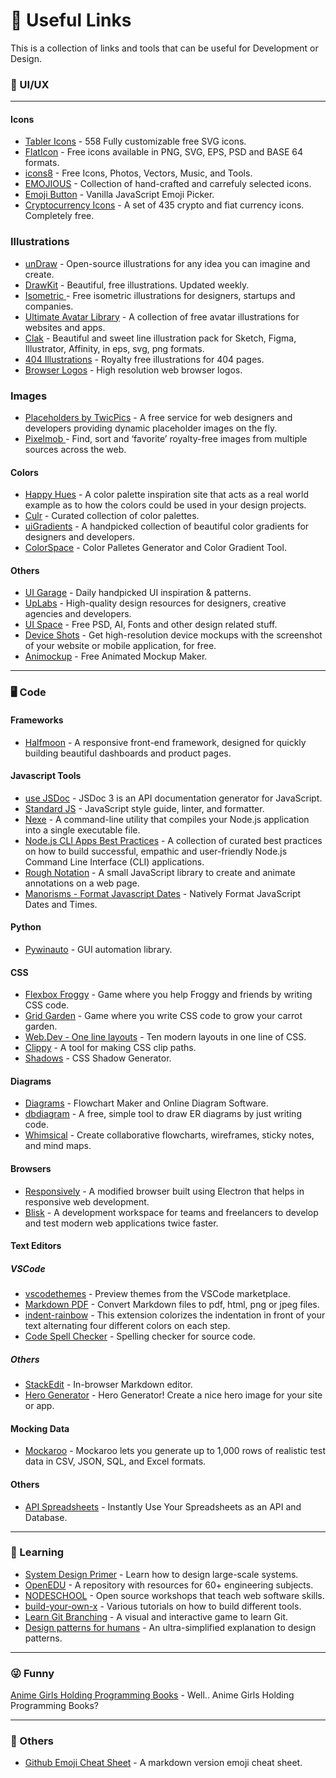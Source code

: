 # :link: Useful Links

This is a collection of links and tools that can be useful for Development or Design. 

### :art: UI/UX

***
#### Icons
- [Tabler Icons](https://tablericons.com) - 558 Fully customizable free SVG icons.
- [FlatIcon](https://www.flaticon.com/) - Free icons available in PNG, SVG, EPS, PSD and BASE 64 formats.
- [icons8](https://icons8.com/) - Free Icons, Photos, Vectors, Music, and Tools.
- [EMOJIOUS](https://www.emojious.com/) - Collection of hand-crafted and carrefuly selected icons. 
- [Emoji Button](https://emoji-button.js.org/) - Vanilla JavaScript Emoji Picker.
- [Cryptocurrency Icons](http://cryptoicons.co/) - A set of 435 crypto and fiat currency icons. Completely free.

### Illustrations
- [unDraw](https://undraw.co) - Open-source illustrations for any idea you can imagine and create.
- [DrawKit](https://www.drawkit.io/) - Beautiful, free illustrations. Updated weekly.
- [Isometric ](https://isometric.online/) - Free isometric illustrations for designers, startups and companies.
- [Ultimate Avatar Library](https://limitlessdesigns.io/avatar-illustrations/) - A collection of free avatar illustrations for websites and apps.
- [Clak](https://www.ls.graphics/illustrations/clak) - Beautiful and sweet line illustration pack for Sketch, Figma, Illustrator, Affinity, in eps, svg, png formats.
- [404 Illustrations](https://error404.fun/) - Royalty free illustrations for 404 pages.
- [Browser Logos](https://github.com/alrra/browser-logos/) - High resolution web browser logos.

### Images
- [Placeholders by TwicPics](https://discover.twicpics.com/en/placeholder) - A free service for web designers and developers providing dynamic placeholder images on the fly.
- [Pixelmob ](https://pixelmob.co/) - Find, sort and ‘favorite’ royalty-free images from multiple sources across the web.

#### Colors
- [Happy Hues](https://www.happyhues.co/) - A color palette inspiration site that acts as a real world example as to how the colors could be used in your design projects.
- [Culr](https://www.culrs.com/) - Curated collection of color palettes. 
- [uiGradients](https://uigradients.com/) - A handpicked collection of beautiful color gradients for designers and developers.
- [ColorSpace](https://mycolor.space/) - Color Palletes Generator and Color Gradient Tool.


#### Others
- [UI Garage](https://uigarage.net/) - Daily handpicked UI inspiration & patterns.
- [UpLabs](https://www.uplabs.com/) - High-quality design resources for designers, creative agencies and developers.
- [UI Space](https://uispace.net/) - Free PSD, AI, Fonts and other design related stuff.
- [Device Shots](https://deviceshots.com/) - Get high-resolution device mockups with the screenshot of your website or mobile application, for free.
- [Animockup](https://animockup.com/) - Free Animated Mockup Maker.

***
### :desktop_computer: Code

#### Frameworks
- [Halfmoon](https://www.gethalfmoon.com/) - A responsive front-end framework, designed for quickly building beautiful dashboards and product pages.

#### Javascript Tools
- [use JSDoc](https://jsdoc.app/index.html) - JSDoc 3 is an API documentation generator for JavaScript.
- [Standard JS](https://standardjs.com/) - JavaScript style guide, linter, and formatter.
- [Nexe](https://github.com/nexe/nexe) - A command-line utility that compiles your Node.js application into a single executable file.
- [Node.js CLI Apps Best Practices](https://github.com/lirantal/nodejs-cli-apps-best-practices) - A collection of curated best practices on how to build successful, empathic and user-friendly Node.js Command Line Interface (CLI) applications.
- [Rough Notation](https://roughnotation.com/) - A small JavaScript library to create and animate annotations on a web page.
- [Manorisms - Format Javascript Dates](https://elijahmanor.com/format-js-dates-and-times) - Natively Format JavaScript Dates and Times.

#### Python
- [Pywinauto](http://pywinauto.github.io/) - GUI automation library.

#### CSS
- [Flexbox Froggy](https://flexboxfroggy.com/) - Game where you help Froggy and friends by writing CSS code.
- [Grid Garden](https://cssgridgarden.com/) - Game where you write CSS code to grow your carrot garden.
- [Web.Dev - One line layouts](https://web.dev/one-line-layouts/) - Ten modern layouts in one line of CSS.
- [Clippy](https://bennettfeely.com/clippy/) - A tool for making CSS clip paths.
- [Shadows](https://brumm.af/shadows) - CSS Shadow Generator.

#### Diagrams
- [Diagrams](https://app.diagrams.net/) - Flowchart Maker and Online Diagram Software.
- [dbdiagram](https://dbdiagram.io/home) - A free, simple tool to draw ER diagrams by just writing code.
- [Whimsical](https://whimsical.com/) - Create collaborative flowcharts, wireframes, sticky notes, and mind maps.

#### Browsers 
- [Responsively](https://responsively.app/) - A modified browser built using Electron that helps in responsive web development.
- [Blisk](https://blisk.io/) - A development workspace for teams and freelancers to develop and test modern web applications twice faster.

#### Text Editors


##### VSCode
- [vscodethemes](https://vscodethemes.com/) - Preview themes from the VSCode marketplace.
- [Markdown PDF](https://marketplace.visualstudio.com/items?itemName=yzane.markdown-pdf) -  Convert Markdown files to pdf, html, png or jpeg files.
- [indent-rainbow](https://marketplace.visualstudio.com/items?itemName=oderwat.indent-rainbow) - This extension colorizes the indentation in front of your text alternating four different colors on each step.
- [Code Spell Checker](https://marketplace.visualstudio.com/items?itemName=streetsidesoftware.code-spell-checker) - Spelling checker for source code.

##### Others

- [StackEdit](https://stackedit.io/) - In-browser Markdown editor.
- [Hero Generator](https://hero-generator.netlify.app/) - Hero Generator! Create a nice hero image for your site or app.

#### Mocking Data
- [Mockaroo](https://mockaroo.com/) - Mockaroo lets you generate up to 1,000 rows of realistic test data in CSV, JSON, SQL, and Excel formats.

#### Others
- [API Spreadsheets](https://apispreadsheets.com/) - Instantly Use Your Spreadsheets as an API and Database.


***
### :open_book: Learning

- [System Design Primer](https://github.com/donnemartin/system-design-primer) - Learn how to design large-scale systems.
- [OpenEDU](https://github.com/marwahmanbir/OpenEDU) - A repository with resources for 60+ engineering subjects.
- [NODESCHOOL](https://nodeschool.io/) - Open source workshops that teach web software skills.
- [build-your-own-x](https://github.com/danistefanovic/build-your-own-x) - Various tutorials on how to build different tools.
- [Learn Git Branching](https://learngitbranching.js.org/) - A visual and interactive game to learn Git.
- [Design patterns for humans](https://github.com/kamranahmedse/design-patterns-for-humans) - An ultra-simplified explanation to design patterns.

***
### :stuck_out_tongue_winking_eye: Funny
[Anime Girls Holding Programming Books](https://github.com/laynH/Anime-Girls-Holding-Programming-Books) - Well.. Anime Girls Holding Programming Books?

***
### :round_pushpin: Others
- [Github Emoji Cheat Sheet](https://github.com/ikatyang/emoji-cheat-sheet) - A markdown version emoji cheat sheet.
